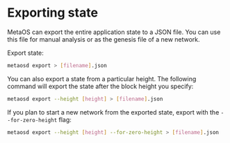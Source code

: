 # Exporting state

MetaOS can export the entire application state to a JSON file. 
You can use this file for manual analysis or as the genesis file of a new network.

Export state:

```bash
metaosd export > [filename].json
```

You can also export a state from a particular height. 
The following command will export the state after the block height you specify:

```bash
metaosd export --height [height] > [filename].json
```

If you plan to start a new network from the exported state, export with the `--for-zero-height` flag:

```bash
metaosd export --height [height] --for-zero-height > [filename].json
```